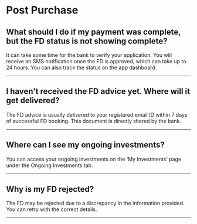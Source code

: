 # Post Purchase

## What should I do if my payment was complete, but the FD status is not showing complete?

It can take some time for the bank to verify your application. You will receive an SMS notification once the FD is approved, which can take up to 24 hours. You can also track the status on the app dashboard.

---

## I haven't received the FD advice yet. Where will it get delivered?

The FD advice is usually delivered to your registered email ID within 7 days of successful FD booking. This document is directly shared by the bank.

---

## Where can I see my ongoing investments?

You can access your ongoing investments on the ‘My Investments’ page under the Ongoing Investments tab.

---

## Why is my FD rejected?

The FD may be rejected due to a discrepancy in the information provided. You can retry with the correct details.

---

